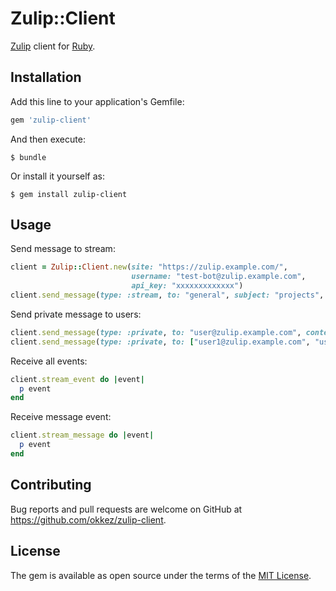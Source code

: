 # Zulip::Client

[Zulip](https://zulip.org/) client for [Ruby](https://www.ruby-lang.org/).

## Installation

Add this line to your application's Gemfile:

```ruby
gem 'zulip-client'
```

And then execute:

    $ bundle

Or install it yourself as:

    $ gem install zulip-client

## Usage

Send message to stream:

```ruby
client = Zulip::Client.new(site: "https://zulip.example.com/",
                           username: "test-bot@zulip.example.com",
                           api_key: "xxxxxxxxxxxxx")
client.send_message(type: :stream, to: "general", subject: "projects", content: "Hello, Zulip!")
```

Send private message to users:

```ruby
client.send_message(type: :private, to: "user@zulip.example.com", content: "Hello, Zulip!")
client.send_message(type: :private, to: ["user1@zulip.example.com", "user2@zulip.example.com"], content: "Hello, Zulip!")
```

Receive all events:

```ruby
client.stream_event do |event|
  p event
end
```

Receive message event:

```ruby
client.stream_message do |event|
  p event
end
```

## Contributing

Bug reports and pull requests are welcome on GitHub at https://github.com/okkez/zulip-client.


## License

The gem is available as open source under the terms of the [MIT License](http://opensource.org/licenses/MIT).


